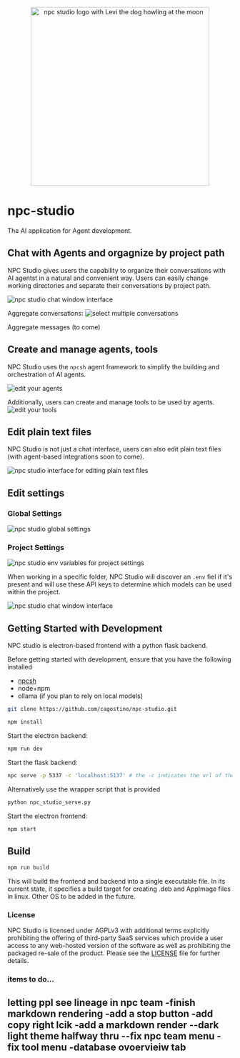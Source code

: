 <p align="center">
  <img src="https://raw.githubusercontent.com/cagostino/npc-studio/main/levi.PNG" alt="npc studio logo with Levi the dog howling at the moon" width="400" height="400">
</p>


# npc-studio

The AI application for Agent development.


## Chat with Agents and orgagnize by project path
NPC Studio gives users the capability to organize their conversations with AI agentst in a natural and convenient way. Users can easily change working directories and separate their conversations by project path.

![npc studio chat window interface](https://raw.githubusercontent.com/cagostino/npc-studio/main/gh_images/chat_window.png)

Aggregate conversations:
![select multiple conversations](https://raw.githubusercontent.com/cagostino/npc-studio/main/gh_images/aggregrate_conversations.png)

Aggregate messages (to come)

## Create and manage agents, tools
NPC Studio uses the `npcsh` agent framework to simplify the building and orchestration of AI agents.

![edit your agents](https://raw.githubusercontent.com/cagostino/npc-studio/main/gh_images/edit_npcs.png)

Additionally, users can create and manage tools to be used by agents. 
![edit your tools](https://raw.githubusercontent.com/cagostino/npc-studio/main/gh_images/tool.png)


## Edit plain text files
NPC Studio is not just a chat interface, users can also edit plain text files (with agent-based integrations soon to come).

![npc studio interface for editing plain text files](https://raw.githubusercontent.com/cagostino/npc-studio/main/gh_images/edit_files.png)



## Edit settings 

### Global Settings
![npc studio global settings](https://raw.githubusercontent.com/cagostino/npc-studio/main/gh_images/default_settings.png)


### Project Settings
![npc studio env variables for project settings](https://raw.githubusercontent.com/cagostino/npc-studio/main/gh_images/env_variables.png)

When working in a specific folder, NPC Studio will discover an `.env` fiel if it's present and will use these API keys to determine which models can be used within the project.

![npc studio chat window interface](https://raw.githubusercontent.com/cagostino/npc-studio/main/gh_images/model_selector.png)








## Getting Started with Development

NPC studio is electron-based frontend with a python flask backend.


Before getting started with development, ensure that you have the following installed
- [npcsh](https://github.com/cagostino/npcsh)
- node+npm
- ollama (if you plan to rely on local models)

```bash
git clone https://github.com/cagostino/npc-studio.git
```

```bash
npm install
```
Start the electron backend:
```bash
npm run dev
```
Start the flask backend:
```bash
npc serve -p 5337 -c 'localhost:5137' # the -c indicates the url of the frontend so that the server can use CORS
```
Alternatively use the wrapper script that is provided
```bash
python npc_studio_serve.py
```
Start the electron frontend:
```bash
npm start
```


## Build
```bash
npm run build
```
This will build the frontend and backend into a single executable file. In its current state, it specifies a build target for
creating .deb and AppImage files in linux. Other OS to be added in the future.


### License
NPC Studio is licensed under AGPLv3 with additional terms explicitly prohibiting the offering of third-party SaaS services which provide a user access to any web-hosted version of the software as well as prohibiting the packaged re-sale of the product. Please see the [LICENSE](LICENSE) file for further details.



### items to do...

letting ppl see lineage in npc team
-finish markdown rendering
-add a stop button
-add copy right lcik
-add a markdown render
--dark light theme halfway thru
--fix npc team menu
-fix tool menu
-database ovoervieiw tab
-